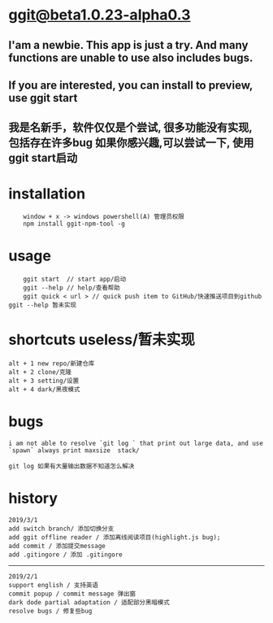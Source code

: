 # ggit@beta1.0.23-alpha0.3

## I'am a newbie. This app is just a try. And many functions are unable to use also includes bugs. 
## If you are interested, you can install to preview, use ggit start

##  我是名新手，软件仅仅是个尝试, 很多功能没有实现, 包括存在许多bug 如果你感兴趣,可以尝试一下, 使用ggit start启动

# installation 

```
    window + x -> windows powershell(A) 管理员权限
    npm install ggit-npm-tool -g
```

# usage 

```
    ggit start  // start app/启动
    ggit --help // help/查看帮助
    ggit quick < url > // quick push item to GitHub/快速推送项目到github  ggit --help 暂未实现
```

# shortcuts  useless/暂未实现
```
alt + 1 new repo/新建仓库
alt + 2 clone/克隆
alt + 3 setting/设置
alt + 4 dark/黑夜模式
```
# bugs 
    i am not able to resolve `git log ` that print out large data, and use `spawn` always print maxsize  stack/

    git log 如果有大量输出数据不知道怎么解决


# history  
    2019/3/1
    add switch branch/ 添加切换分支
    add ggit offline reader / 添加离线阅读项目(highlight.js bug);
    add commit / 添加提交message
    add .gitingore / 添加 .gitingore
---------------------------------------------------------------------------------------
    2019/2/1
    support english / 支持英语
    commit popup / commit message 弹出窗
    dark dode partial adaptation / 适配部分黑暗模式
    resolve bugs / 修复些bug
